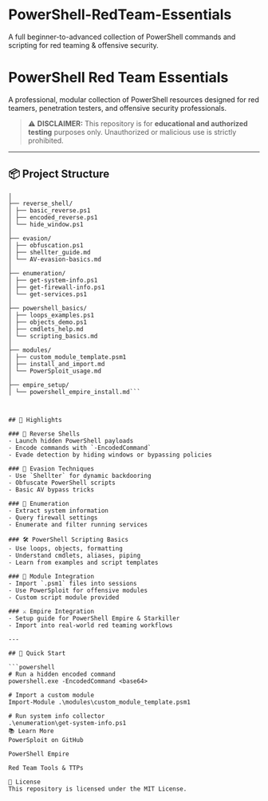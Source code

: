 # PowerShell-RedTeam-Essentials
A full beginner-to-advanced collection of PowerShell commands and scripting for red teaming &amp; offensive security.
# PowerShell Red Team Essentials

A professional, modular collection of PowerShell resources designed for red teamers, penetration testers, and offensive security professionals.

> ⚠️ **DISCLAIMER:** This repository is for **educational and authorized testing** purposes only. Unauthorized or malicious use is strictly prohibited.

---

## 📦 Project Structure

```PowerShell-RedTeam-Essentials/
│
├── reverse_shell/
│ ├── basic_reverse.ps1
│ ├── encoded_reverse.ps1
│ └── hide_window.ps1
│
├── evasion/
│ ├── obfuscation.ps1
│ ├── shellter_guide.md
│ └── AV-evasion-basics.md
│
├── enumeration/
│ ├── get-system-info.ps1
│ ├── get-firewall-info.ps1
│ └── get-services.ps1
│
├── powershell_basics/
│ ├── loops_examples.ps1
│ ├── objects_demo.ps1
│ ├── cmdlets_help.md
│ └── scripting_basics.md
│
├── modules/
│ ├── custom_module_template.psm1
│ ├── install_and_import.md
│ └── PowerSploit_usage.md
│
├── empire_setup/
│ └── powershell_empire_install.md```



## 🧰 Highlights

### 🔌 Reverse Shells
- Launch hidden PowerShell payloads
- Encode commands with `-EncodedCommand`
- Evade detection by hiding windows or bypassing policies

### 🧬 Evasion Techniques
- Use `Shellter` for dynamic backdooring
- Obfuscate PowerShell scripts
- Basic AV bypass tricks

### 📡 Enumeration
- Extract system information
- Query firewall settings
- Enumerate and filter running services

### 🛠️ PowerShell Scripting Basics
- Use loops, objects, formatting
- Understand cmdlets, aliases, piping
- Learn from examples and script templates

### 🧩 Module Integration
- Import `.psm1` files into sessions
- Use PowerSploit for offensive modules
- Custom script module provided

### ⚔️ Empire Integration
- Setup guide for PowerShell Empire & Starkiller
- Import into real-world red teaming workflows

---

## 🚀 Quick Start

```powershell
# Run a hidden encoded command
powershell.exe -EncodedCommand <base64>

# Import a custom module
Import-Module .\modules\custom_module_template.psm1

# Run system info collector
.\enumeration\get-system-info.ps1
📚 Learn More
PowerSploit on GitHub

PowerShell Empire

Red Team Tools & TTPs

📜 License
This repository is licensed under the MIT License.


